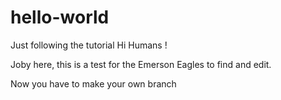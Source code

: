 # hello-world
Just following the tutorial
Hi Humans !

Joby here, this is a test for the Emerson Eagles to find and edit.

Now you have to make your own branch
